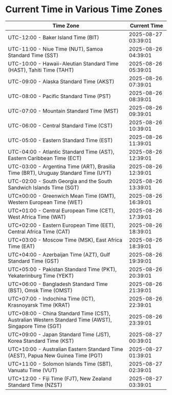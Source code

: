 # Current Time in Various Time Zones

| Time Zone | Current Time |
|-----------|--------------|
| UTC-12:00 - Baker Island Time (BIT) | 2025-08-27 03:39:01 |
| UTC-11:00 - Niue Time (NUT), Samoa Standard Time (SST) | 2025-08-26 04:39:01 |
| UTC-10:00 - Hawaii-Aleutian Standard Time (HAST), Tahiti Time (TAHT) | 2025-08-26 05:39:01 |
| UTC-09:00 - Alaska Standard Time (AKST) | 2025-08-26 07:39:01 |
| UTC-08:00 - Pacific Standard Time (PST) | 2025-08-26 08:39:01 |
| UTC-07:00 - Mountain Standard Time (MST) | 2025-08-26 09:39:01 |
| UTC-06:00 - Central Standard Time (CST) | 2025-08-26 10:39:01 |
| UTC-05:00 - Eastern Standard Time (EST) | 2025-08-26 11:39:01 |
| UTC-04:00 - Atlantic Standard Time (AST), Eastern Caribbean Time (ECT) | 2025-08-26 12:39:01 |
| UTC-03:00 - Argentina Time (ART), Brasília Time (BRT), Uruguay Standard Time (UYT) | 2025-08-26 12:39:01 |
| UTC-02:00 - South Georgia and the South Sandwich Islands Time (SGT) | 2025-08-26 13:39:01 |
| UTC±00:00 - Greenwich Mean Time (GMT), Western European Time (WET) | 2025-08-26 16:39:01 |
| UTC+01:00 - Central European Time (CET), West Africa Time (WAT) | 2025-08-26 17:39:01 |
| UTC+02:00 - Eastern European Time (EET), Central Africa Time (CAT) | 2025-08-26 18:39:01 |
| UTC+03:00 - Moscow Time (MSK), East Africa Time (EAT) | 2025-08-26 18:39:01 |
| UTC+04:00 - Azerbaijan Time (AZT), Gulf Standard Time (GST) | 2025-08-26 19:39:01 |
| UTC+05:00 - Pakistan Standard Time (PKT), Yekaterinburg Time (YEKT) | 2025-08-26 20:39:01 |
| UTC+06:00 - Bangladesh Standard Time (BST), Omsk Time (OMST) | 2025-08-26 21:39:01 |
| UTC+07:00 - Indochina Time (ICT), Krasnoyarsk Time (KRAT) | 2025-08-26 22:39:01 |
| UTC+08:00 - China Standard Time (CST), Australian Western Standard Time (AWST), Singapore Time (SGT) | 2025-08-26 23:39:01 |
| UTC+09:00 - Japan Standard Time (JST), Korea Standard Time (KST) | 2025-08-27 00:39:01 |
| UTC+10:00 - Australian Eastern Standard Time (AEST), Papua New Guinea Time (PGT) | 2025-08-27 01:39:01 |
| UTC+11:00 - Solomon Islands Time (SBT), Vanuatu Time (VUT) | 2025-08-27 02:39:01 |
| UTC+12:00 - Fiji Time (FJT), New Zealand Standard Time (NZST) | 2025-08-27 03:39:01 |
